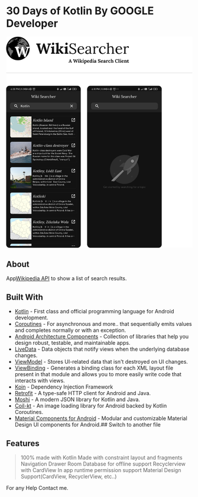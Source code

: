 # 30 Days of Kotlin By GOOGLE Developer

![Cover Image](https://github.com/prasad1807/WikiSearcher/blob/master/cover_image.png)

## About

App[Wikipedia API](https://www.mediawiki.org/wiki/API:Page_info_in_search_results) to show a list of search results.

## Built With

-   [Kotlin](https://kotlinlang.org/)  - First class and official programming language for Android development.
-   [Coroutines](https://kotlinlang.org/docs/reference/coroutines-overview.html)  - For asynchronous and more..
that sequentially emits values and completes normally or with an exception.
-   [Android Architecture Components](https://developer.android.com/topic/libraries/architecture)  - Collection of libraries that help you design robust, testable, and maintainable apps.
-   [LiveData](https://developer.android.com/topic/libraries/architecture/livedata)  - Data objects that notify views when the underlying database changes.
-   [ViewModel](https://developer.android.com/topic/libraries/architecture/viewmodel)  - Stores UI-related data that isn't destroyed on UI changes. 
-   [ViewBinding](https://developer.android.com/topic/libraries/view-binding)  - Generates a binding class for each XML layout file present in that module and allows you to more easily write code that interacts with views.
-   [Koin](https://insert-koin.io/) - Dependency Injection Framework
-   [Retrofit](https://square.github.io/retrofit/)  - A type-safe HTTP client for Android and Java.
-   [Moshi](https://github.com/square/moshi)  - A modern JSON library for Kotlin and Java.
-   [Coil-kt](https://coil-kt.github.io/coil/)  - An image loading library for Android backed by Kotlin Coroutines.
-   [Material Components for Android](https://github.com/material-components/material-components-android)  - Modular and customizable Material Design UI components for Android.## Switch to another file

## Features

> 100% made with Kotlin
> Made with constraint layout and fragments
> Navigation Drawer
> Room Database for offline support
> Recyclerview with CardView
> In app runtime permission support
> Material Design Support(CardView, RecyclerView, etc..)

For any Help Contact me.
